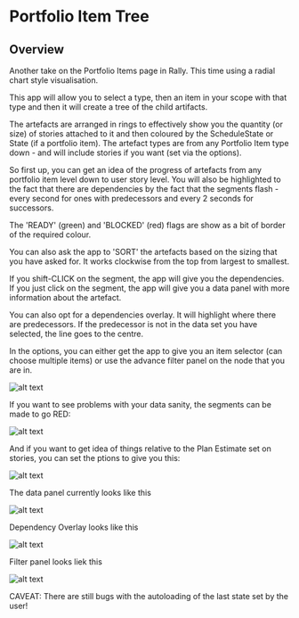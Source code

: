 Portfolio Item Tree
===================

## Overview

Another take on the Portfolio Items page in Rally. This time using a radial chart style visualisation.

This app will allow you to select a type, then an item in your scope with that type and then it will create a tree of the child artifacts.

The artefacts are arranged in rings to effectively show you the quantity (or size) of stories attached to it and then coloured by the ScheduleState or State (if a portfolio item). The artefact types are from any Portfolio Item type down - and will include stories if you want (set via the options).

So first up, you can get an idea of the progress of artefacts from any portfolio item level down to user story level. You will also be highlighted to the fact that there are dependencies by the fact that the segments flash - every second for ones with predecessors and every 2 seconds for successors.

The 'READY' (green) and 'BLOCKED' (red) flags are show as a bit of border of the required colour.

You can also ask the app to 'SORT' the artefacts based on the sizing that you have asked for. It works clockwise from the top from largest to smallest.

If you shift-CLICK on the segment, the app will give you the dependencies. If you just click on the segment, the app will give you a data panel with more information about the artefact.

You can also opt for a dependencies overlay. It will highlight where there are predecessors. If the predecessor is not in the data set you have selected, the line goes to the centre.

In the options, you can either get the app to give you an item selector (can choose multiple items) or use the advance filter panel on the node that you are in.

![alt text](https://github.com/nikantonelli/Radial-Density/blob/master/Images/overview.png)

If you want to see problems with your data sanity, the segments can be made to go RED:

![alt text](https://github.com/nikantonelli/Radial-Density/blob/master/Images/data_errors.png)

And if you want to get idea of things relative to the Plan Estimate set on stories, you can set the ptions to give you this:

![alt text](https://github.com/nikantonelli/Radial-Density/blob/master/Images/sizedByPlanEst.png)

The data panel currently looks like this

![alt text](https://github.com/nikantonelli/Radial-Density/blob/master/Images/dataPanel.png)

Dependency Overlay looks like this

![alt text](https://github.com/nikantonelli/Radial-Density/blob/master/Images/depsOverlay.png)

Filter panel looks liek this

![alt text](https://github.com/nikantonelli/Radial-Density/blob/master/Images/advFilters.png)

CAVEAT: There are still bugs with the autoloading of the last state set by the user!
